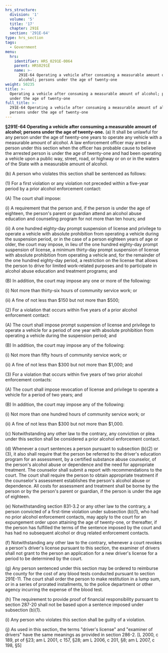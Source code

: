 ```yaml
---
hrs_structure:
  division: '1'
  volume: '5'
  title: '17'
  chapter: 291E
  section: '291E-64'
type: hrs_section
tags:
  - Government
menu:
  hrs:
    identifier: HRS_0291E-0064
    parent: HRS0291E
    name: >-
      291E-64 Operating a vehicle after consuming a measurable amount of
      alcohol; persons under the age of twenty-one
weight: 50235
title: >-
  Operating a vehicle after consuming a measurable amount of alcohol; persons
  under the age of twenty-one
full_title: >-
  291E-64 Operating a vehicle after consuming a measurable amount of alcohol;
  persons under the age of twenty-one
---
```

**§291E-64 Operating a vehicle after consuming a measurable amount of alcohol; persons under the age of twenty-one.** (a) It shall be unlawful for any person under the age of twenty-one years to operate any vehicle with a measurable amount of alcohol. A law enforcement officer may arrest a person under this section when the officer has probable cause to believe the arrested person is under the age of twenty-one and had been operating a vehicle upon a public way, street, road, or highway or on or in the waters of the State with a measurable amount of alcohol.

(b) A person who violates this section shall be sentenced as follows:

(1) For a first violation or any violation not preceded within a five-year period by a prior alcohol enforcement contact:

(A) The court shall impose:

(i) A requirement that the person and, if the person is under the age of eighteen, the person's parent or guardian attend an alcohol abuse education and counseling program for not more than ten hours; and

(ii) A one hundred eighty-day prompt suspension of license and privilege to operate a vehicle with absolute prohibition from operating a vehicle during the suspension period, or in the case of a person eighteen years of age or older, the court may impose, in lieu of the one hundred eighty-day prompt suspension of license, a minimum thirty-day prompt suspension of license with absolute prohibition from operating a vehicle and, for the remainder of the one hundred eighty-day period, a restriction on the license that allows the person to drive for limited work-related purposes and to participate in alcohol abuse education and treatment programs; and

(B) In addition, the court may impose any one or more of the following:

(i) Not more than thirty-six hours of community service work; or

(ii) A fine of not less than $150 but not more than $500;

(2) For a violation that occurs within five years of a prior alcohol enforcement contact:

(A) The court shall impose prompt suspension of license and privilege to operate a vehicle for a period of one year with absolute prohibition from operating a vehicle during the suspension period; and

(B) In addition, the court may impose any of the following:

(i) Not more than fifty hours of community service work; or

(ii) A fine of not less than $300 but not more than $1,000; and

(3) For a violation that occurs within five years of two prior alcohol enforcement contacts:

(A) The court shall impose revocation of license and privilege to operate a vehicle for a period of two years; and

(B) In addition, the court may impose any of the following:

(i) Not more than one hundred hours of community service work; or

(ii) A fine of not less than $300 but not more than $1,000.

(c) Notwithstanding any other law to the contrary, any conviction or plea under this section shall be considered a prior alcohol enforcement contact.

(d) Whenever a court sentences a person pursuant to subsection (b)(2) or (3), it also shall require that the person be referred to the driver's education program for an assessment, by a certified substance abuse counselor, of the person's alcohol abuse or dependence and the need for appropriate treatment. The counselor shall submit a report with recommendations to the court. The court shall require the person to obtain appropriate treatment if the counselor's assessment establishes the person's alcohol abuse or dependence. All costs for assessment and treatment shall be borne by the person or by the person's parent or guardian, if the person is under the age of eighteen.

(e) Notwithstanding section 831-3.2 or any other law to the contrary, a person convicted of a first-time violation under subsection (b)(1), who had no prior alcohol enforcement contacts, may apply to the court for an expungement order upon attaining the age of twenty-one, or thereafter, if the person has fulfilled the terms of the sentence imposed by the court and has had no subsequent alcohol or drug related enforcement contacts.

(f) Notwithstanding any other law to the contrary, whenever a court revokes a person's driver's license pursuant to this section, the examiner of drivers shall not grant to the person an application for a new driver's license for a period to be determined by the court.

(g) Any person sentenced under this section may be ordered to reimburse the county for the cost of any blood tests conducted pursuant to section 291E-11\. The court shall order the person to make restitution in a lump sum, or in a series of prorated installments, to the police department or other agency incurring the expense of the blood test.

(h) The requirement to provide proof of financial responsibility pursuant to section 287-20 shall not be based upon a sentence imposed under subsection (b)(1).

(i) Any person who violates this section shall be guilty of a violation.

(j) As used in this section, the terms "driver's license" and "examiner of drivers" have the same meanings as provided in section 286-2\. [L 2000, c 189, pt of §23; am L 2001, c 157, §28; am L 2006, c 201, §8; am L 2007, c 198, §5]